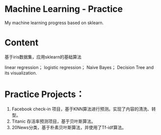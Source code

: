 # Machine Learning - Practice

My machine learning progress based on sklearn.

# Content
基于iris数据集，应用sklearn的基础算法

linear regression；
logistic regression；
Naive Bayes；
Decision Tree and its visualization.


# Practice Projects：
1. Facebook check-in 项目，基于KNN算法进行预测。实现了内容的清洗、转型。
2. Titanic 存活率预测项目，基于贝叶斯算法。
3. 20News分类，基于朴素贝叶斯算法，并使用了Tf-idf算法。

